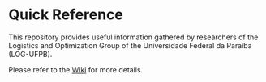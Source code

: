 # Quick Reference

This repository provides useful information gathered by researchers of the Logistics and Optimization Group of the Universidade Federal da Paraíba (LOG-UFPB).

Please refer to the [Wiki](https://github.com/log-ufpb/qr/wiki) for more details.

